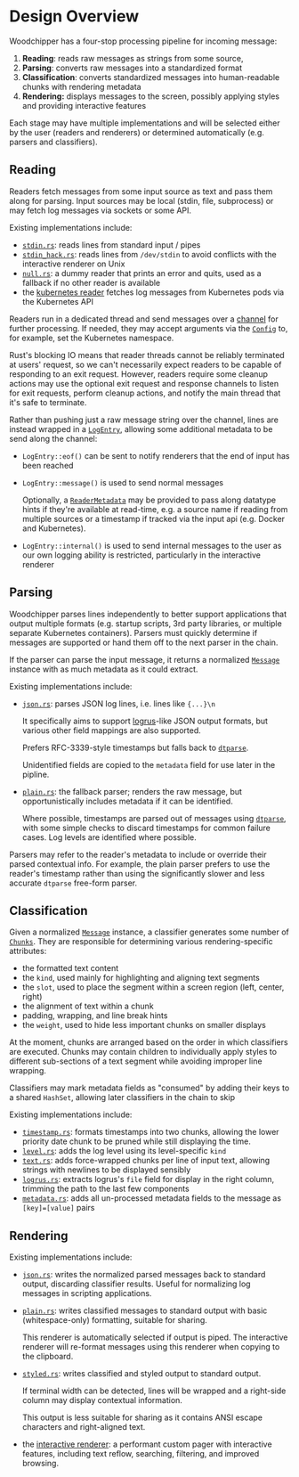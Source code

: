 # Design Overview

Woodchipper has a four-stop processing pipeline for incoming message:

 1. **Reading**: reads raw messages as strings from some source,
 2. **Parsing**: converts raw messages into a standardized format
 3. **Classification**: converts standardized messages into human-readable
    chunks with rendering metadata
 4. **Rendering:** displays messages to the screen, possibly applying styles and
    providing interactive features

Each stage may have multiple implementations and will be selected either by the
user (readers and renderers) or determined automatically (e.g. parsers and
classifiers).

## Reading

Readers fetch messages from some input source as text and pass them along for
parsing. Input sources may be local (stdin, file, subprocess) or may fetch log
messages via sockets or some API.

Existing implementations include:
 * [`stdin.rs`][stdin]: reads lines from standard input / pipes
 * [`stdin_hack.rs`][stdin_hack]: reads lines from `/dev/stdin` to avoid
   conflicts with the interactive renderer on Unix
 * [`null.rs`][null]: a dummy reader that prints an error and quits, used as a
   fallback if no other reader is available
 * the [kubernetes reader] fetches log messages from Kubernetes pods via
   the Kubernetes API

Readers run in a dedicated thread and send messages over a [channel] for further
processing. If needed, they may accept arguments via the [`Config`][config] to,
for example, set the Kubernetes namespace.

Rust's blocking IO means that reader threads cannot be reliably terminated at
users' request, so we can't necessarily expect readers to be capable of
responding to an exit request. However, readers require some cleanup actions may
use the optional exit request and response channels to listen for exit
requests, perform cleanup actions, and notify the main thread that it's safe to
terminate.

Rather than pushing just a raw message string over the channel, lines are
instead wrapped in a [`LogEntry`][renderer-types], allowing some additional
metadata to be send along the channel:

 * `LogEntry::eof()` can be sent to notify renderers that the end of input has
   been reached
 * `LogEntry::message()` is used to send normal messages
   
   Optionally, a [`ReaderMetadata`][parser-types] may be provided to pass along
   datatype hints if they're available at read-time, e.g. a source name if
   reading from multiple sources or a timestamp if tracked via the input api
   (e.g. Docker and Kubernetes).
 * `LogEntry::internal()` is used to send internal messages to the user as our
   own logging ability is restricted, particularly in the interactive renderer

[stdin]: ../../src/reader/stdin.rs
[stdin_hack]: ../../src/reader/stdin_hack.rs
[null]: ../../src/reader/null.rs
[kubernetes reader]: ./kubernetes-reader.md
[channel]: https://doc.rust-lang.org/std/sync/mpsc/fn.channel.html

## Parsing

Woodchipper parses lines independently to better support applications that
output multiple formats (e.g. startup scripts, 3rd party libraries, or multiple
separate Kubernetes containers). Parsers must quickly determine if messages are
supported or hand them off to the next parser in the chain.

If the parser can parse the input message, it returns a normalized
[`Message`][parser-types] instance with as much metadata as it could extract.

Existing implementations include:

 * [`json.rs`][json]: parses JSON log lines, i.e. lines like `{...}\n`

   It specifically aims to support [logrus][logrus-lib]-like JSON output
   formats, but various other field mappings are also supported.

   Prefers RFC-3339-style timestamps but falls back to [`dtparse`][dtparse].

   Unidentified fields are copied to the `metadata` field for use later in the
   pipline.
 * [`plain.rs`][plain]: the fallback parser; renders the raw message, but
   opportunistically includes metadata if it can be identified.

   Where possible, timestamps are parsed out of messages using
   [`dtparse`][dtparse], with some simple checks to discard timestamps for
   common failure cases. Log levels are identified where possible.

Parsers may refer to the reader's metadata to include or override their parsed
contextual info. For example, the plain parser prefers to use the reader's
timestamp rather than using the significantly slower and less accurate `dtparse`
free-form parser.

[logrus-lib]: https://github.com/sirupsen/logrus
[json]: ../../src/parser/json.rs
[plain]: ../../src/parser/plain.rs
[dtparse]: https://crates.io/crates/dtparse

## Classification

Given a normalized [`Message`][parser-types] instance, a classifier generates
some number of [`Chunks`][classifier-types]. They are responsible for
determining various rendering-specific attributes:

 * the formatted text content
 * the `kind`, used mainly for highlighting and aligning text segments
 * the `slot`, used to place the segment within a screen region (left, center,
   right)
 * the alignment of text within a chunk
 * padding, wrapping, and line break hints
 * the `weight`, used to hide less important chunks on smaller displays

At the moment, chunks are arranged based on the order in which classifiers are
executed. Chunks may contain children to individually apply styles to different
sub-sections of a text segment while avoiding improper line wrapping.

Classifiers may mark metadata fields as "consumed" by adding their keys to a
shared `HashSet`, allowing later classifiers in the chain to skip 

Existing implementations include:

 * [`timestamp.rs`][timestamp-classifier]: formats timestamps into two chunks,
   allowing the lower priority date chunk to be pruned while still displaying
   the time.
 * [`level.rs`][level-classifier]: adds the log level using its level-specific
   `kind`
 * [`text.rs`][text-classifier]: adds force-wrapped chunks per line of input
   text, allowing strings with newlines to be displayed sensibly
 * [`logrus.rs`][logrus-classifier]: extracts logrus's `file` field for display
   in the right column, trimming the path to the last few components
 * [`metadata.rs`][metadata-classifier]: adds all un-processed metadata fields
   to the message as `[key]=[value]` pairs

[timestamp-classifier]: ../src/classifier/timestamp.rs
[level-classifier]: ../src/classifier/level.rs
[text-classifier]: ../src/classifier/text.rs
[logrus-classifier]: ../src/classifier/logrus.rs
[metadata-classifier]: ../src/classifier/metadata.rs

## Rendering

Existing implementations include:

 * [`json.rs`][json-renderer]: writes the normalized parsed messages back to
   standard output, discarding classifier results. Useful for normalizing log
   messages in scripting applications.
 * [`plain.rs`][plain-renderer]: writes classified messages to standard output
   with basic (whitespace-only) formatting, suitable for sharing.

   This renderer is automatically selected if output is piped. The interactive
   renderer will re-format messages using this renderer when copying to the
   clipboard.
 * [`styled.rs`][styled-renderer]: writes classified and styled output to
   standard output.

   If terminal width can be detected, lines will be wrapped and a right-side
   column may display contextual information.

   This output is less suitable for sharing as it contains ANSI escape
   characters and right-aligned text.
 * the [interactive renderer]: a performant custom pager with interactive
   features, including text reflow, searching, filtering, and improved browsing.

[json-renderer]: ../../src/renderer/json.rs
[plain-renderer]: ../../src/renderer/plain.rs
[styled-renderer]: ../../src/renderer/styled.rs
[interactive renderer]: ./interactive-renderer.md

[config]: ../../src/config.rs
[renderer-types]: ../../src/renderer/types.rs
[parser-types]: ../../src/parser/types.rs
[classifier-types]: ../../src/classifier/types.rs
[renderer-types]: ../../src/renderer/types.rs
